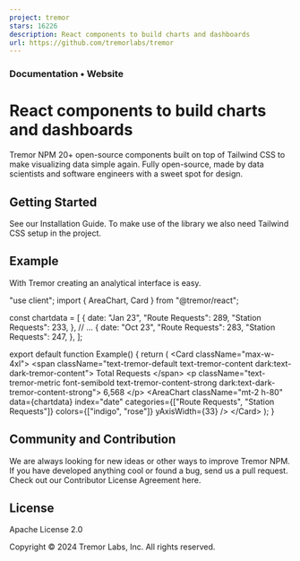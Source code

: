 ```yaml
---
project: tremor
stars: 16226
description: React components to build charts and dashboards
url: https://github.com/tremorlabs/tremor
---
```


  
  

  
  

### Documentation • Website

  

React components to build charts and dashboards
===============================================

Tremor NPM 20+ open-source components built on top of Tailwind CSS to make visualizing data simple again. Fully open-source, made by data scientists and software engineers with a sweet spot for design.

  

  

Getting Started
---------------

See our Installation Guide. To make use of the library we also need Tailwind CSS setup in the project.

Example
-------

With Tremor creating an analytical interface is easy.

"use client";
import { AreaChart, Card } from "@tremor/react";

const chartdata \= \[
  {
    date: "Jan 23",
    "Route Requests": 289,
    "Station Requests": 233,
  },
  // ...
  {
    date: "Oct 23",
    "Route Requests": 283,
    "Station Requests": 247,
  },
\];

export default function Example() {
  return (
    <Card className\="max-w-4xl"\>
      <span className\="text-tremor-default text-tremor-content dark:text-dark-tremor-content"\>
        Total Requests
      </span\>
      <p className\="text-tremor-metric font-semibold text-tremor-content-strong dark:text-dark-tremor-content-strong"\>
        6,568
      </p\>
      <AreaChart
        className\="mt-2 h-80"
        data\={chartdata}
        index\="date"
        categories\={\["Route Requests", "Station Requests"\]}
        colors\={\["indigo", "rose"\]}
        yAxisWidth\={33}
      /\>
    </Card\>
  );
}

  

Community and Contribution
--------------------------

We are always looking for new ideas or other ways to improve Tremor NPM. If you have developed anything cool or found a bug, send us a pull request. Check out our Contributor License Agreement here.

License
-------

Apache License 2.0

Copyright © 2024 Tremor Labs, Inc. All rights reserved.
